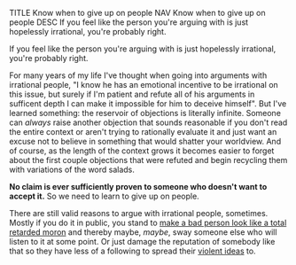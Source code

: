 TITLE Know when to give up on people
NAV Know when to give up on people
DESC If you feel like the person you're arguing with is just hopelessly irrational, you're probably right.

If you feel like the person you're arguing with is just hopelessly irrational, you're probably right.

For many years of my life I've thought when going into arguments with irrational people, "I know he has an emotional incentive to be irrational on this issue, but surely if I'm patient and refute all of his arguments in sufficent depth I can make it impossible for him to deceive himself". But I've learned something: the reservoir of objections is literally infinite. Someone can *always* raise another objection that sounds reasonable if you don't read the entire context or aren't trying to rationally evaluate it and just want an excuse not to believe in something that would shatter your worldview. And of course, as the length of the context grows it becomes easier to forget about the first couple objections that were refuted and begin recycling them with variations of the word salads.

**No claim is ever sufficiently proven to someone who doesn't want to accept it.** So we need to learn to give up on people.

There are still valid reasons to argue with irrational people, sometimes. Mostly if you do it in public, you stand to [make a bad person look like a total retarded moron](https://www.youtube.com/watch?v=WxPOAl4sBUQ) and thereby maybe, *maybe*, sway someone else who will listen to it at some point. Or just damage the reputation of somebody like that so they have less of a following to spread their [violent ideas](/protagonism/enforcement) to.
